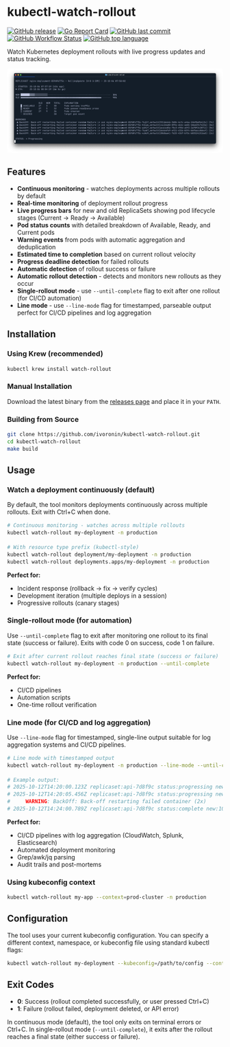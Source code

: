 # kubectl-watch-rollout

[![GitHub release](https://img.shields.io/github/v/release/ivoronin/kubectl-watch-rollout)](https://github.com/ivoronin/kubectl-watch-rollout/releases)
[![Go Report Card](https://goreportcard.com/badge/github.com/ivoronin/kubectl-watch-rollout)](https://goreportcard.com/report/github.com/ivoronin/kubectl-watch-rollout)
[![GitHub last commit](https://img.shields.io/github/last-commit/ivoronin/kubectl-watch-rollout)](https://github.com/ivoronin/kubectl-watch-rollout/commits/master)
[![GitHub Workflow Status](https://img.shields.io/github/actions/workflow/status/ivoronin/kubectl-watch-rollout/goreleaser.yml)](https://github.com/ivoronin/kubectl-watch-rollout/actions)
[![GitHub top language](https://img.shields.io/github/languages/top/ivoronin/kubectl-watch-rollout)](https://github.com/ivoronin/kubectl-watch-rollout)

Watch Kubernetes deployment rollouts with live progress updates and status tracking.

![Screenshot](https://raw.githubusercontent.com/ivoronin/kubectl-watch-rollout/master/screenshot.png)

## Features

- **Continuous monitoring** - watches deployments across multiple rollouts by default
- **Real-time monitoring** of deployment rollout progress
- **Live progress bars** for new and old ReplicaSets showing pod lifecycle stages (Current → Ready → Available)
- **Pod status counts** with detailed breakdown of Available, Ready, and Current pods
- **Warning events** from pods with automatic aggregation and deduplication
- **Estimated time to completion** based on current rollout velocity
- **Progress deadline detection** for failed rollouts
- **Automatic detection** of rollout success or failure
- **Automatic rollout detection** - detects and monitors new rollouts as they occur
- **Single-rollout mode** - use `--until-complete` flag to exit after one rollout (for CI/CD automation)
- **Line mode** - use `--line-mode` flag for timestamped, parseable output perfect for CI/CD pipelines and log aggregation

## Installation

### Using Krew (recommended)

```bash
kubectl krew install watch-rollout
```

### Manual Installation

Download the latest binary from the [releases page](https://github.com/ivoronin/kubectl-watch-rollout/releases) and place it in your `PATH`.

### Building from Source

```bash
git clone https://github.com/ivoronin/kubectl-watch-rollout.git
cd kubectl-watch-rollout
make build
```

## Usage

### Watch a deployment continuously (default)

By default, the tool monitors deployments continuously across multiple rollouts. Exit with Ctrl+C when done.

```bash
# Continuous monitoring - watches across multiple rollouts
kubectl watch-rollout my-deployment -n production

# With resource type prefix (kubectl-style)
kubectl watch-rollout deployment/my-deployment -n production
kubectl watch-rollout deployments.apps/my-deployment -n production
```

**Perfect for:**
- Incident response (rollback → fix → verify cycles)
- Development iteration (multiple deploys in a session)
- Progressive rollouts (canary stages)

### Single-rollout mode (for automation)

Use `--until-complete` flag to exit after monitoring one rollout to its final state (success or failure). Exits with code 0 on success, code 1 on failure.

```bash
# Exit after current rollout reaches final state (success or failure)
kubectl watch-rollout my-deployment -n production --until-complete
```

**Perfect for:**
- CI/CD pipelines
- Automation scripts
- One-time rollout verification

### Line mode (for CI/CD and log aggregation)

Use `--line-mode` flag for timestamped, single-line output suitable for log aggregation systems and CI/CD pipelines.

```bash
# Line mode with timestamped output
kubectl watch-rollout my-deployment -n production --line-mode --until-complete

# Example output:
# 2025-10-12T14:20:00.123Z replicaset:api-7d8f9c status:progressing new:0/10 old:10/10 eta:unknown
# 2025-10-12T14:20:05.456Z replicaset:api-7d8f9c status:progressing new:2/10 old:10/10 eta:4m25s
#     WARNING: BackOff: Back-off restarting failed container (2x)
# 2025-10-12T14:24:00.789Z replicaset:api-7d8f9c status:complete new:10/10 old:0/0 duration:4m0s
```

**Perfect for:**
- CI/CD pipelines with log aggregation (CloudWatch, Splunk, Elasticsearch)
- Automated deployment monitoring
- Grep/awk/jq parsing
- Audit trails and post-mortems

### Using kubeconfig context

```bash
kubectl watch-rollout my-app --context=prod-cluster -n production
```

## Configuration

The tool uses your current kubeconfig configuration. You can specify a different context, namespace, or kubeconfig file using standard kubectl flags:

```bash
kubectl watch-rollout my-deployment --kubeconfig=/path/to/config --context=my-context -n my-namespace
```

## Exit Codes

- **0**: Success (rollout completed successfully, or user pressed Ctrl+C)
- **1**: Failure (rollout failed, deployment deleted, or API error)

In continuous mode (default), the tool only exits on terminal errors or Ctrl+C. In single-rollout mode (`--until-complete`), it exits after the rollout reaches a final state (either success or failure).
